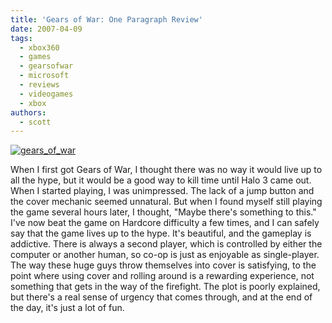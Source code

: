 ```yaml
---
title: 'Gears of War: One Paragraph Review'
date: 2007-04-09
tags:
  - xbox360
  - games
  - gearsofwar
  - microsoft
  - reviews
  - videogames
  - xbox
authors:
  - scott
---
```


[![gears_of_war](/images/306198216_aafa41683a_m.jpg)](http://www.flickr.com/photos/spaceninja/306198216/)

When I first got Gears of War, I thought there was no way it would live up to all the hype, but it would be a good way to kill time until Halo 3 came out. When I started playing, I was unimpressed. The lack of a jump button and the cover mechanic seemed unnatural. But when I found myself still playing the game several hours later, I thought, "Maybe there's something to this." I've now beat the game on Hardcore difficulty a few times, and I can safely say that the game lives up to the hype. It's beautiful, and the gameplay is addictive. There is always a second player, which is controlled by either the computer or another human, so co-op is just as enjoyable as single-player. The way these huge guys throw themselves into cover is satisfying, to the point where using cover and rolling around is a rewarding experience, not something that gets in the way of the firefight. The plot is poorly explained, but there's a real sense of urgency that comes through, and at the end of the day, it's just a lot of fun.
